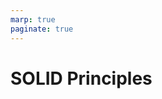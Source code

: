 ```yaml
---
marp: true
paginate: true
---
```


<style>
section { justify-content: flex-start; }
</style>

# SOLID Principles